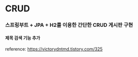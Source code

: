 # CRUD
### 스프링부트 + JPA + H2를 이용한 간단한 CRUD 게시판 구현
#### 제목 검색 기능 추가
reference: https://victorydntmd.tistory.com/325

